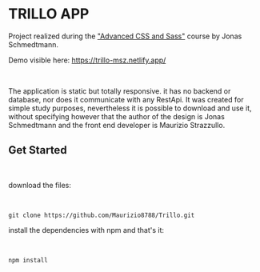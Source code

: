 # TRILLO APP

Project realized during the ["Advanced CSS and Sass"](https://www.udemy.com/course/advanced-css-and-sass/) course by Jonas Schmedtmann.

Demo visible here: https://trillo-msz.netlify.app/

<br>

The application is static but totally responsive. it has no backend or database, nor does it communicate with any RestApi.
It was created for simple study purposes, nevertheless it is possible to download and use it, without specifying however that the author of the design is Jonas Schmedtmann and the front end developer is Maurizio Strazzullo.

## Get Started
<br>

download the files:

<br>

```
git clone https://github.com/Maurizio8788/Trillo.git
```

install the dependencies with npm and that's it:

<br>

```
npm install
```

